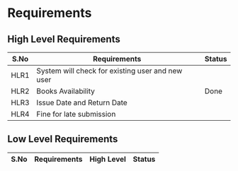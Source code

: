 # Requirements

## High Level Requirements

|S.No| Requirements| Status|
|----|-------------|-------|
|HLR1|System will check for existing user and new user||
|HLR2|Books Availability|Done|
|HLR3|Issue Date and Return Date||
|HLR4|Fine for late submission||

## Low Level Requirements

|S.No| Requirements|High Level | Status|
|----|-------------|-----------|-------|
